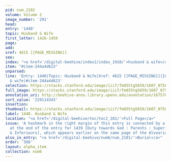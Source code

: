 ```yaml
---
pid: num_2102
volume: Volume 2
image_number: '291'
head:
entry: '1440'
topic: Husband & Wife
first_letter: 1426-1450
page:
add:
xref: 4615 [[PAGE_MISSING]]
see:
index: "<a href='/digital-beehive/index2/index_1910/'>husband & wife</a>"
item: "#item-244a4d623"
unparsed:
line: 'Entry: 1440|Topic: Husband & Wife|Xref: 4615 [[PAGE_MISSING]]|Index: husband
  & wife|#item-244a4d623'
selection: https://stacks.stanford.edu/image/iiif/fm855tg5659/1607_0758/419,4343,2850,703/full/0/default.jpg
full_image: https://stacks.stanford.edu/image/iiif/fm855tg5659/1607_0758/full/full/0/default.jpg
annotation_uri: http://beehive-anno.library.upenn.edu/annotation/1675781886894
sort_value: '229114343'
insertion:
thumbnail: https://stacks.stanford.edu/image/iiif/fm855tg5659/1607_0758/419,4343,600,180/250,/0/default.jpg
label: 1440. Husband & Wife
location: "<a href='/digital-beehive/toc/toc2_281/'>Full Page</a>"
issue: 'A hashmark in the right margin of this entry is connected by a line to a hashmark
  at the end of the entry for 1439 [Duty towards God : Parents : Superiours, Equals
  & Inferiours], which appears earlier on the same page of the Alvearium.'
also_in_entry: "<a href='/digital-beehive/num6/num_2101/'>Burial</a>"
order: '368'
layout: alpha_item
collection: num6
---
```

